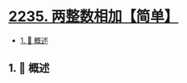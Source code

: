 # [2235. 两整数相加【简单】](https://github.com/tnotesjs/TNotes.leetcode/tree/main/notes/2235.%20%E4%B8%A4%E6%95%B4%E6%95%B0%E7%9B%B8%E5%8A%A0%E3%80%90%E7%AE%80%E5%8D%95%E3%80%91)

<!-- region:toc -->

- [1. 📝 概述](#1--概述)

<!-- endregion:toc -->

## 1. 📝 概述
